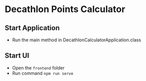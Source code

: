 # Decathlon Points Calculator

Start Application
--------
* Run the main method in DecathlonCalculatorApplication.class

Start UI
--------
* Open the `frontend` folder
* Run command `npm run serve`
